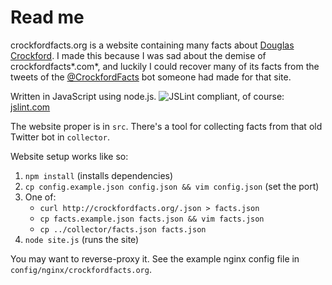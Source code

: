 Read me
=======

crockfordfacts.org is a website containing many facts about [Douglas Crockford](http://crockford.com). I made this because I was sad about the demise of crockfordfacts*.com*, and luckily I could recover many of its facts from the tweets of the [@CrockfordFacts](http://twitter.com/CrockfordFacts) bot someone had made for that site.

Written in JavaScript using node.js. ![JSLint](http://www.jslint.com/jslintpill.gif) compliant, of course: [jslint.com](http://www.JSLint.com/)

The website proper is in `src`. There's a tool for collecting facts from that old Twitter bot in `collector`.

Website setup works like so:

1. `npm install` (installs dependencies)
2. `cp config.example.json config.json && vim config.json` (set the port)
3. One of:
   * `curl http://crockfordfacts.org/.json > facts.json`
   * `cp facts.example.json facts.json && vim facts.json`
   * `cp ../collector/facts.json facts.json`
4. `node site.js` (runs the site)

You may want to reverse-proxy it. See the example nginx config file in `config/nginx/crockfordfacts.org`.

